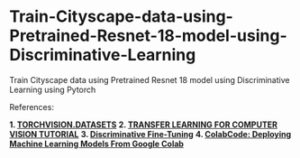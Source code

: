 # Train-Cityscape-data-using-Pretrained-Resnet-18-model-using-Discriminative-Learning
Train Cityscape data using Pretrained Resnet 18 model using Discriminative Learning using Pytorch

References:

**1. [TORCHVISION.DATASETS](https://pytorch.org/vision/0.8/datasets.html#cityscapes)**
**2. [TRANSFER LEARNING FOR COMPUTER VISION TUTORIAL](https://pytorch.org/tutorials/beginner/transfer_learning_tutorial.html#load-data)**
**3. [Discriminative Fine-Tuning](https://paperswithcode.com/method/discriminative-fine-tuning)**
**4. [ColabCode: Deploying Machine Learning Models From Google Colab](https://towardsdatascience.com/colabcode-deploying-machine-learning-models-from-google-colab-54e0d37a7b09)**
